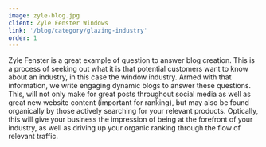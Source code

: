 ```yaml
---
image: zyle-blog.jpg
client: Zyle Fenster Windows
link: '/blog/category/glazing-industry'
order: 1
---
```

Zyle Fenster is a great example of question to answer blog creation. This is a process of seeking out what it is that potential customers want to know about an industry, in this case the window industry. Armed with that information, we write engaging dynamic blogs to answer these questions. This, will not only make for great posts throughout social media as well as great new website content (important for ranking), but may also be found organically by those actively searching for your relevant products. Optically, this will give your business the impression of being at the forefront of your industry, as well as driving up your organic ranking through the flow of relevant traffic.
